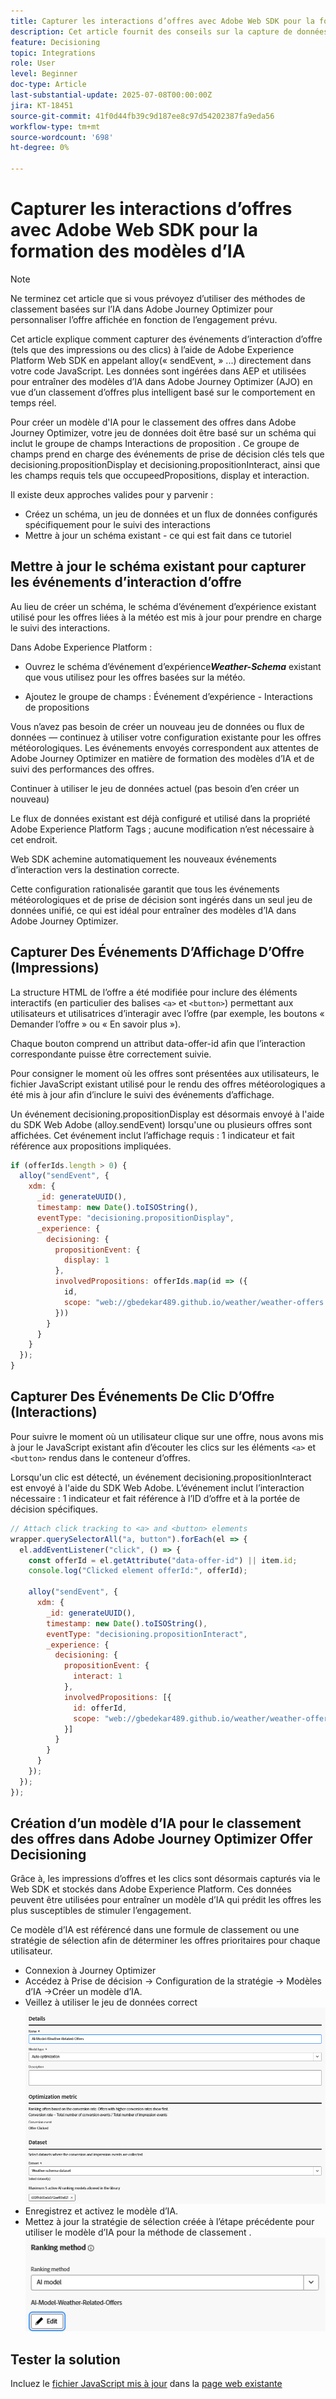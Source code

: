 ```yaml
---
title: Capturer les interactions d’offres avec Adobe Web SDK pour la formation des modèles d’IA
description: Cet article fournit des conseils sur la capture de données d’interaction utilisateur, telles que les impressions d’offre et les clics, à l’aide de Adobe Experience Platform Web SDK (alloy.js). Ces données servent de base pour l’entraînement intelligent des modèles d’IA dans Adobe Journey Optimizer (AJO) afin de classer les offres en fonction du comportement des utilisateurs et utilisatrices et des signaux contextuels.
feature: Decisioning
topic: Integrations
role: User
level: Beginner
doc-type: Article
last-substantial-update: 2025-07-08T00:00:00Z
jira: KT-18451
source-git-commit: 41f0d44fb39c9d187ee8c97d54202387fa9eda56
workflow-type: tm+mt
source-wordcount: '698'
ht-degree: 0%

---
```



# Capturer les interactions d’offres avec Adobe Web SDK pour la formation des modèles d’IA

>[!NOTE]
>
> Ne terminez cet article que si vous prévoyez d’utiliser des méthodes de classement basées sur l’IA dans Adobe Journey Optimizer pour personnaliser l’offre affichée en fonction de l’engagement prévu.



Cet article explique comment capturer des événements d’interaction d’offre (tels que des impressions ou des clics) à l’aide de Adobe Experience Platform Web SDK en appelant alloy(« sendEvent, » ...) directement dans votre code JavaScript. Les données sont ingérées dans AEP et utilisées pour entraîner des modèles d’IA dans Adobe Journey Optimizer (AJO) en vue d’un classement d’offres plus intelligent basé sur le comportement en temps réel.

Pour créer un modèle d&#39;IA pour le classement des offres dans Adobe Journey Optimizer, votre jeu de données doit être basé sur un schéma qui inclut le groupe de champs Interactions de proposition . Ce groupe de champs prend en charge des événements de prise de décision clés tels que decisioning.propositionDisplay et decisioning.propositionInteract, ainsi que les champs requis tels que occupeedPropositions, display et interaction.

Il existe deux approches valides pour y parvenir :

- Créez un schéma, un jeu de données et un flux de données configurés spécifiquement pour le suivi des interactions
- Mettre à jour un schéma existant - ce qui est fait dans ce tutoriel



## Mettre à jour le schéma existant pour capturer les événements d’interaction d’offre

Au lieu de créer un schéma, le schéma d’événement d’expérience existant utilisé pour les offres liées à la météo est mis à jour pour prendre en charge le suivi des interactions.

Dans Adobe Experience Platform :

- Ouvrez le schéma d’événement d’expérience _&#x200B;**Weather-Schema**&#x200B;_ existant que vous utilisez pour les offres basées sur la météo.

- Ajoutez le groupe de champs :
Événement d’expérience - Interactions de propositions

Vous n’avez pas besoin de créer un nouveau jeu de données ou flux de données — continuez à utiliser votre configuration existante pour les offres météorologiques. Les événements envoyés correspondent aux attentes de Adobe Journey Optimizer en matière de formation des modèles d’IA et de suivi des performances des offres.


Continuer à utiliser le jeu de données actuel (pas besoin d’en créer un nouveau)

Le flux de données existant est déjà configuré et utilisé dans la propriété Adobe Experience Platform Tags ; aucune modification n’est nécessaire à cet endroit.

Web SDK achemine automatiquement les nouveaux événements d’interaction vers la destination correcte.

Cette configuration rationalisée garantit que tous les événements météorologiques et de prise de décision sont ingérés dans un seul jeu de données unifié, ce qui est idéal pour entraîner des modèles d’IA dans Adobe Journey Optimizer.


## Capturer Des Événements D’Affichage D’Offre (Impressions)

La structure HTML de l’offre a été modifiée pour inclure des éléments interactifs (en particulier des balises `<a>` et `<button>`) permettant aux utilisateurs et utilisatrices d’interagir avec l’offre (par exemple, les boutons « Demander l’offre » ou « En savoir plus »).

Chaque bouton comprend un attribut data-offer-id afin que l’interaction correspondante puisse être correctement suivie.



Pour consigner le moment où les offres sont présentées aux utilisateurs, le fichier JavaScript existant utilisé pour le rendu des offres météorologiques a été mis à jour afin d’inclure le suivi des événements d’affichage.

Un événement decisioning.propositionDisplay est désormais envoyé à l&#39;aide du SDK Web Adobe (alloy.sendEvent) lorsqu&#39;une ou plusieurs offres sont affichées. Cet événement inclut l’affichage requis : 1 indicateur et fait référence aux propositions impliquées.


```javascript
if (offerIds.length > 0) {
  alloy("sendEvent", {
    xdm: {
      _id: generateUUID(),
      timestamp: new Date().toISOString(),
      eventType: "decisioning.propositionDisplay",
      _experience: {
        decisioning: {
          propositionEvent: {
            display: 1
          },
          involvedPropositions: offerIds.map(id => ({
            id,
            scope: "web://gbedekar489.github.io/weather/weather-offers.html#offerContainer"
          }))
        }
      }
    }
  });
}
```

## Capturer Des Événements De Clic D’Offre (Interactions)

Pour suivre le moment où un utilisateur clique sur une offre, nous avons mis à jour le JavaScript existant afin d’écouter les clics sur les éléments `<a>` et `<button>` rendus dans le conteneur d’offres.

Lorsqu&#39;un clic est détecté, un événement decisioning.propositionInteract est envoyé à l&#39;aide du SDK Web Adobe. L’événement inclut l’interaction nécessaire : 1 indicateur et fait référence à l’ID d’offre et à la portée de décision spécifiques.

```javascript
// Attach click tracking to <a> and <button> elements
wrapper.querySelectorAll("a, button").forEach(el => {
  el.addEventListener("click", () => {
    const offerId = el.getAttribute("data-offer-id") || item.id;
    console.log("Clicked element offerId:", offerId);

    alloy("sendEvent", {
      xdm: {
        _id: generateUUID(),
        timestamp: new Date().toISOString(),
        eventType: "decisioning.propositionInteract",
        _experience: {
          decisioning: {
            propositionEvent: {
              interact: 1
            },
            involvedPropositions: [{
              id: offerId,
              scope: "web://gbedekar489.github.io/weather/weather-offers.html#offerContainer"
            }]
          }
        }
      }
    });
  });
});
```

## Création d’un modèle d’IA pour le classement des offres dans Adobe Journey Optimizer Offer Decisioning

Grâce à, les impressions d’offres et les clics sont désormais capturés via le Web SDK et stockés dans Adobe Experience Platform. Ces données peuvent être utilisées pour entraîner un modèle d’IA qui prédit les offres les plus susceptibles de stimuler l’engagement.

Ce modèle d’IA est référencé dans une formule de classement ou une stratégie de sélection afin de déterminer les offres prioritaires pour chaque utilisateur.
- Connexion à Journey Optimizer
- Accédez à Prise de décision -> Configuration de la stratégie -> Modèles d’IA ->Créer un modèle d’IA.
- Veillez à utiliser le jeu de données correct
  ![ai-model](assets/ai-model.png)
- Enregistrez et activez le modèle d’IA.
- Mettez à jour la stratégie de sélection créée à l’étape précédente pour utiliser le modèle d’IA pour la méthode de classement .
  ![update-selection-strategy](assets/update-selection-strategy.png)

## Tester la solution

Incluez le [fichier JavaScript mis à jour](assets/ai-model.js) dans la [page web existante](assets/weather-offers.html)